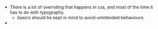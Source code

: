- There is a lot of overriding that happens in css, and most of the time it has to do with typography.
  - basics should be kept in mind to avoid unintended behaviours.
- 
